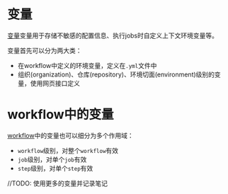 # 变量
[变量](https://docs.github.com/en/actions/learn-github-actions/variables)变量用于存储不敏感的配置信息、执行jobs时自定义上下文环境变量等。

变量首先可以分为两大类：

- 在workflow中定义的环境变量，定义在`.yml`文件中
- 组织(organization)、仓库(repository)、环境切面(environment)级别的变量，使用网页接口定义

# workflow中的变量
[workflow](https://docs.github.com/en/actions/learn-github-actions/variables#defining-environment-variables-for-a-single-workflow)中的变量也可以细分为多个作用域：

- `workflow`级别，对整个`workflow`有效
- `job`级别，对单个`job`有效
- `step`级别，对单个`step`有效

//TODO: 使用更多的变量并记录笔记